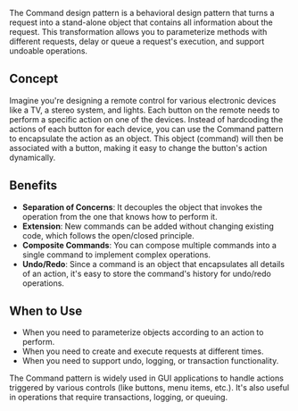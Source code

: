 The Command design pattern is a behavioral design pattern that turns a request into a stand-alone object that contains all information about the request. This transformation allows you to parameterize methods with different requests, delay or queue a request's execution, and support undoable operations.

## Concept

Imagine you're designing a remote control for various electronic devices like a TV, a stereo system, and lights. Each button on the remote needs to perform a specific action on one of the devices. Instead of hardcoding the actions of each button for each device, you can use the Command pattern to encapsulate the action as an object. This object (command) will then be associated with a button, making it easy to change the button's action dynamically.

## Benefits

- **Separation of Concerns**: It decouples the object that invokes the operation from the one that knows how to perform it.
- **Extension**: New commands can be added without changing existing code, which follows the open/closed principle.
- **Composite Commands**: You can compose multiple commands into a single command to implement complex operations.
- **Undo/Redo**: Since a command is an object that encapsulates all details of an action, it's easy to store the command's history for undo/redo operations.

## When to Use

- When you need to parameterize objects according to an action to perform.
- When you need to create and execute requests at different times.
- When you need to support undo, logging, or transaction functionality.

The Command pattern is widely used in GUI applications to handle actions triggered by various controls (like buttons, menu items, etc.). It's also useful in operations that require transactions, logging, or queuing.
